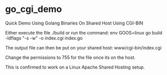 # go_cgi_demo
Quick Demo Using Golang Binaries On Shared Host Using CGI-BIN

Either execute the file ./build or run the command:
env GOOS=linux go build -ldflags "-s -w" -o index.cgi index.go

The output file can then be put on your shared host:
www/cgi-bin/index.cgi

Change the permissions to 755 for the file once its on the host.

This is confirmed to work on a Linux Apache Shared Hosting setup.
